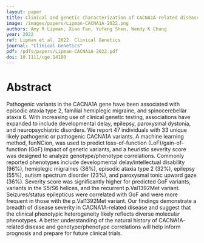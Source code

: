 ```yaml
---
layout: paper
title: Clinical and genetic characterization of CACNA1A‐related disease
image: /images/papers/Lipman-CACNA1A-2022.png
authors: Amy R Lipman, Xiao Fan, Yufeng Shen, Wendy K Chung
year: 2022
ref: Lipman et al. 2022. Clinical Genetics
journal: "Clinical Genetics"
pdf: /pdfs/papers/Lipman-CACNA1A-2022.pdf
doi: 10.1111/cge.14180
---
```


# Abstract

Pathogenic variants in the CACNA1A gene have been associated with episodic ataxia type 2, familial hemiplegic migraine, and spinocerebellar ataxia 6. With increasing use of clinical genetic testing, associations have expanded to include developmental delay, epilepsy, paroxysmal dystonia, and neuropsychiatric disorders. We report 47 individuals with 33 unique likely pathogenic or pathogenic CACNA1A variants. A machine learning method, funNCion, was used to predict loss-of-function (LoF)/gain-of-function (GoF) impact of genetic variants, and a heuristic severity score was designed to analyze genotype/phenotype correlations. Commonly reported phenotypes include developmental delay/intellectual disability (96%), hemiplegic migraines (36%), episodic ataxia type 2 (32%), epilepsy (55%), autism spectrum disorder (23%), and paroxysmal tonic upward gaze (36%). Severity score was significantly higher for predicted GoF variants, variants in the S5/S6 helices, and the recurrent p.Val1392Met variant. Seizures/status epilepticus were correlated with GoF and were more frequent in those with the p.Val1392Met variant. Our findings demonstrate a breadth of disease severity in CACNA1A-related disease and suggest that the clinical phenotypic heterogeneity likely reflects diverse molecular phenotypes. A better understanding of the natural history of CACNA1A-related disease and genotype/phenotype correlations will help inform prognosis and prepare for future clinical trials.
